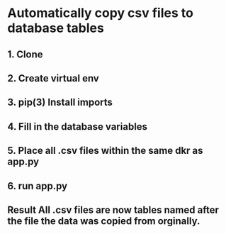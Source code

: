 # Automatically copy csv files to database tables
## 1. Clone 
## 2. Create virtual env
## 3. pip(3) Install imports
## 4. Fill in the database variables 
## 5. Place all .csv files within the same dkr as app.py
## 6. run app.py
## Result All .csv files are now tables named after the file the data was copied from orginally. 
